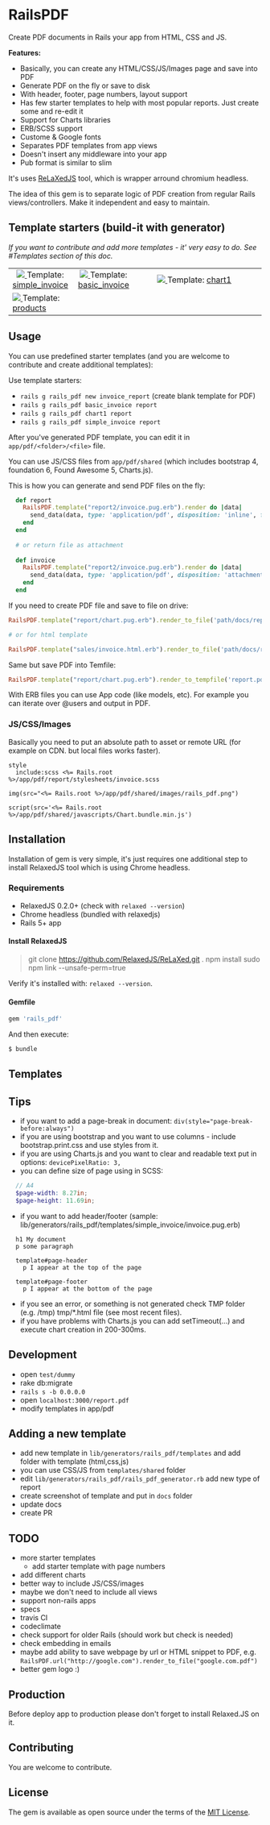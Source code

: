 # RailsPDF

Create PDF documents in Rails your app from HTML, CSS and JS.

**Features:**

- Basically, you can create any HTML/CSS/JS/Images page and save into PDF
- Generate PDF on the fly or save to disk
- With header, footer, page numbers, layout support
- Has few starter templates to help with most popular reports. Just create some and re-edit it
- Support for Charts libraries
- ERB/SCSS support
- Custome & Google fonts
- Separates PDF templates from app views
- Doesn't insert any middleware into your app
- Pub format is similar to slim

It's uses [ReLaXedJS](https://github.com/RelaxedJS/ReLaXed) tool, which is wrapper arround chromium headless.

The idea of this gem is to separate logic of PDF creation from regular Rails views/controllers. Make it independent and easy to maintain.

## Template starters (build-it with generator)

_If you want to contribute and add more templates - it' very easy to do. See #Templates section of this doc._

<table>
  <tr align="center">
    <td width="25%">
      <a href="https://github.com/igorkasyanchuk/rails_pdf/blob/master/docs/report_1.png">
        <img src="https://github.com/igorkasyanchuk/rails_pdf/blob/master/docs/report_1_thumb.png?raw=true" />
      </a>      
      Template: <a href="https://github.com/igorkasyanchuk/rails_pdf/blob/master/lib/generators/rails_pdf/templates/simple_invoice/invoice.pug.erb">simple_invoice</a>
    </td>
    <td width="25%">
      <a href="https://github.com/igorkasyanchuk/rails_pdf/blob/master/docs/report_2.png">
        <img src="https://github.com/igorkasyanchuk/rails_pdf/blob/master/docs/report_2_thumb.png?raw=true" />
      </a>      
      Template: <a href="https://github.com/igorkasyanchuk/rails_pdf/blob/master/lib/generators/rails_pdf/templates/basic_invoice/invoice.pug.erb">basic_invoice</a>
    </td>
    <td width="50%">
      <a href="https://github.com/igorkasyanchuk/rails_pdf/blob/master/docs/report_3c.png">
        <img src="https://github.com/igorkasyanchuk/rails_pdf/blob/master/docs/report_3c_thumb.png?raw=true" />
      </a>      
      Template: <a href="https://github.com/igorkasyanchuk/rails_pdf/blob/master/lib/generators/rails_pdf/templates/chart1/chart.pug.erb">chart1</a>
    </td>
  </tr>
  <tr>
    <td width="25%">
      <a href="https://github.com/igorkasyanchuk/rails_pdf/blob/master/docs/report_4.png">
        <img src="https://github.com/igorkasyanchuk/rails_pdf/blob/master/docs/report_4_thumb.png?raw=true" />
      </a>      
      Template: <a href="https://github.com/igorkasyanchuk/rails_pdf/blob/master/lib/generators/rails_pdf/templates/products/index.pug.erb">products</a>
    </td>    
    <td width="25%">
    </td>
    <td width="25%">
    </td>
    <td width="25%">
    </td>
  </tr>
</table>

## Usage

You can use predefined starter templates (and you are welcome to contribute and create additional templates):

Use template starters:

- `rails g rails_pdf new invoice_report` (create blank template for PDF)
- `rails g rails_pdf basic_invoice report`
- `rails g rails_pdf chart1 report`
- `rails g rails_pdf simple_invoice report`

After you've generated PDF template, you can edit it in `app/pdf/<folder>/<file>` file.

You can use JS/CSS files from `app/pdf/shared` (which includes bootstrap 4, foundation 6, Found Awesome 5, Charts.js).

This is how you can generate and send PDF files on the fly:

```ruby
  def report
    RailsPDF.template("report2/invoice.pug.erb").render do |data|
      send_data(data, type: 'application/pdf', disposition: 'inline', filename: 'report.pdf')
    end
  end
  
  # or return file as attachment
  
  def invoice
    RailsPDF.template("report2/invoice.pug.erb").render do |data|
      send_data(data, type: 'application/pdf', disposition: 'attachment', filename: 'report.pdf')
    end
  end  
```

If you need to create PDF file and save to file on drive:

```ruby
RailsPDF.template("report/chart.pug.erb").render_to_file('path/docs/report.pdf') # File

# or for html template

RailsPDF.template("sales/invoice.html.erb").render_to_file('path/docs/report.pdf') # File
```

Same but save PDF into Temfile:

```ruby
RailsPDF.template("report/chart.pug.erb").render_to_tempfile('report.pdf') # Tempfile
```

With ERB files you can use App code (like models, etc). For example you can iterate over @users and output in PDF.

### JS/CSS/Images

Basically you need to put an absolute path to asset or remote URL (for example on CDN. but local files works faster).

```slim
style
  include:scss <%= Rails.root %>/app/pdf/report/stylesheets/invoice.scss

img(src="<%= Rails.root %>/app/pdf/shared/images/rails_pdf.png")

script(src='<%= Rails.root %>/app/pdf/shared/javascripts/Chart.bundle.min.js')
```


## Installation

Installation of gem is very simple, it's just requires one additional step to install RelaxedJS tool which is using Chrome headless.

### Requirements

- RelaxedJS 0.2.0+ (check with `relaxed --version`)
- Chrome headless (bundled with relaxedjs)
- Rails 5+ app

#### Install RelaxedJS

>git clone https://github.com/RelaxedJS/ReLaXed.git .
>npm install
>sudo npm link --unsafe-perm=true

Verify it's installed with: `relaxed --version`.

#### Gemfile

```ruby
gem 'rails_pdf'
```

And then execute:
```bash
$ bundle
```

## Templates

## Tips

- if you want to add a page-break in document: `div(style="page-break-before:always")`
- if you are using bootstrap and you want to use columns - include bootstrap.print.css and use styles from it.
- if you are using Charts.js and you want to clear and readable text put in options: `devicePixelRatio: 3,`
- you can define size of page using in SCSS:
```scss
  // A4
  $page-width: 8.27in;
  $page-height: 11.69in;
```  
- if you want to add header/footer (sample: lib/generators/rails_pdf/templates/simple_invoice/invoice.pug.erb)
```pug
  h1 My document
  p some paragraph

  template#page-header
    p I appear at the top of the page

  template#page-footer
    p I appear at the bottom of the page
```
- if you see an error, or something is not generated check TMP folder (e.g. /tmp) tmp/*.html file (see most recent files).
- if you have problems with Charts.js you can add setTimeout(...) and execute chart creation in 200-300ms.

## Development

- open `test/dummy`
- rake db:migrate
- `rails s -b 0.0.0.0`
- open `localhost:3000/report.pdf`
- modify templates in app/pdf

## Adding a new template

- add new template in `lib/generators/rails_pdf/templates` and add folder with template (html,css,js)
- you can use CSS/JS from `templates/shared` folder
- edit `lib/generators/rails_pdf/rails_pdf_generator.rb` add new type of report
- create screenshot of template and put in `docs` folder
- update docs
- create PR

## TODO

- more starter templates
  - add starter template with page numbers
- add different charts
- better way to include JS/CSS/images
- maybe we don't need to include all views
- support non-rails apps
- specs
- travis CI
- codeclimate
- check support for older Rails (should work but check is needed)
- check embedding in emails
- maybe add ability to save webpage by url or HTML snippet to PDF, e.g. `RailsPDF.url("http://google.com").render_to_file("google.com.pdf")`
- better gem logo :)

## Production

Before deploy app to production please don't forget to install Relaxed.JS on it.

## Contributing

You are welcome to contribute.

## License

The gem is available as open source under the terms of the [MIT License](https://opensource.org/licenses/MIT).
